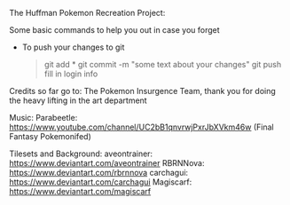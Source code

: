 The Huffman Pokemon Recreation Project:

Some basic commands to help you out in case you forget
  - To push your changes to git
    > git add *
    > git commit -m "some text about your changes"
    > git push
    > fill in login info

Credits so far go to:
The Pokemon Insurgence Team, thank you for doing the heavy lifting in the art department

Music:
Parabeetle: https://www.youtube.com/channel/UC2bB1qnvrwjPxrJbXVkm46w (Final Fantasy Pokemonifed)

Tilesets and Background:
aveontrainer: https://www.deviantart.com/aveontrainer
RBRNNova: https://www.deviantart.com/rbrnnova
carchagui: https://www.deviantart.com/carchagui
Magiscarf: https://www.deviantart.com/magiscarf

